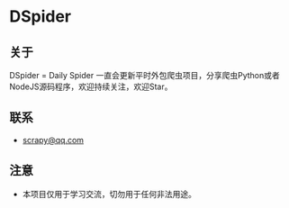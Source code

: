 # DSpider

## 关于

DSpider = Daily Spider 一直会更新平时外包爬虫项目，分享爬虫Python或者NodeJS源码程序，欢迎持续关注，欢迎Star。

## 联系

- scrapy@qq.com

## 注意

- 本项目仅用于学习交流，切勿用于任何非法用途。